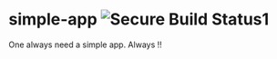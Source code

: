 # simple-app ![Secure Build Status1](https://9.47.224.46:8443/badge.svg)
One always need a simple app. Always !!


